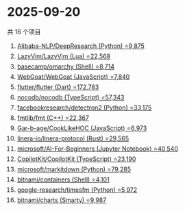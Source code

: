 # 2025-09-20

共 16 个项目

<!-- BEGIN GITHUB -->
<!-- 最后更新时间 2025-09-20 15:08:03 +0800 -->
1. [Alibaba-NLP/DeepResearch (Python) ⭐9,875](https://github.com/Alibaba-NLP/DeepResearch)
1. [LazyVim/LazyVim (Lua) ⭐22,568](https://github.com/LazyVim/LazyVim)
1. [basecamp/omarchy (Shell) ⭐8,714](https://github.com/basecamp/omarchy)
1. [WebGoat/WebGoat (JavaScript) ⭐7,840](https://github.com/WebGoat/WebGoat)
1. [flutter/flutter (Dart) ⭐172,783](https://github.com/flutter/flutter)
1. [nocodb/nocodb (TypeScript) ⭐57,343](https://github.com/nocodb/nocodb)
1. [facebookresearch/detectron2 (Python) ⭐33,175](https://github.com/facebookresearch/detectron2)
1. [fmtlib/fmt (C++) ⭐22,367](https://github.com/fmtlib/fmt)
1. [Gar-b-age/CookLikeHOC (JavaScript) ⭐6,973](https://github.com/Gar-b-age/CookLikeHOC)
1. [linera-io/linera-protocol (Rust) ⭐29,565](https://github.com/linera-io/linera-protocol)
1. [microsoft/AI-For-Beginners (Jupyter Notebook) ⭐40,540](https://github.com/microsoft/AI-For-Beginners)
1. [CopilotKit/CopilotKit (TypeScript) ⭐23,190](https://github.com/CopilotKit/CopilotKit)
1. [microsoft/markitdown (Python) ⭐79,285](https://github.com/microsoft/markitdown)
1. [bitnami/containers (Shell) ⭐4,101](https://github.com/bitnami/containers)
1. [google-research/timesfm (Python) ⭐5,972](https://github.com/google-research/timesfm)
1. [bitnami/charts (Smarty) ⭐9,987](https://github.com/bitnami/charts)
<!-- END GITHUB -->